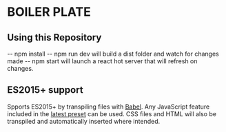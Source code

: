 # BOILER PLATE

## Using this Repository

-- npm install
-- npm run dev will build a dist folder and watch for changes made
-- npm start will launch a react hot server that will refresh on changes.

## ES2015+ support

Spports ES2015+ by transpiling files with [Babel](https://babeljs.io/). Any JavaScript feature included in the [latest preset](https://babeljs.io/docs/plugins/preset-latest/) can be used. CSS files and HTML will also be transpiled and automatically inserted where intended.
